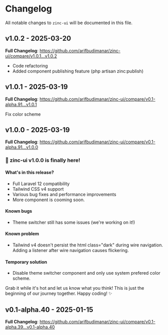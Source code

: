 # Changelog

All notable changes to `zinc-ui` will be documented in this file.

## v1.0.2 - 2025-03-20

**Full Changelog**: https://github.com/arifbudimanar/zinc-ui/compare/v1.0.1...v1.0.2

- Code refactoring
- Added component publishing feature (php artisan zinc:publish)

## v1.0.1 - 2025-03-19

**Full Changelog**: https://github.com/arifbudimanar/zinc-ui/compare/v0.1-alpha.91...v1.0.1

Fix color scheme

## v1.0.0 - 2025-03-19

**Full Changelog**: https://github.com/arifbudimanar/zinc-ui/compare/v0.1-alpha.91...v1.0.0

### 🎉 zinc-ui v1.0.0 is finally here!

#### What's in this release?

- Full Laravel 12 compatibility
- Tailwind CSS v4 support
- Various bug fixes and performance improvements
- More component is cooming soon.

#### Known bugs

- Theme switcher still has some issues (we're working on it!)

#### Known problem

- Tailwind v4 doesn't persist the html class="dark" during wire navigation. Adding a listener after wire navigation causes flickering.

#### Temporary solution

- Disable theme switcher component and only use system prefered color scheme.

Grab it while it's hot and let us know what you think! This is just the beginning of our journey together.
Happy coding! ✨

## v0.1-alpha.40 - 2025-01-15

**Full Changelog**: https://github.com/arifbudimanar/zinc-ui/compare/v0.1-alpha.39...v0.1-alpha.40
